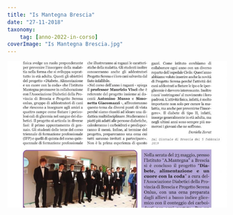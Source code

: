 ```yaml
---
title: "Is Mantegna Brescia"
date: "27-11-2018"
taxonomy: 
    tag: [anno-2022-in-corso]
coverImage: "Is Mantegna Brescia.jpg"
---
```


![Is Mantegna Brescia](images/Is%20Mantegna%20Brescia.jpg)
